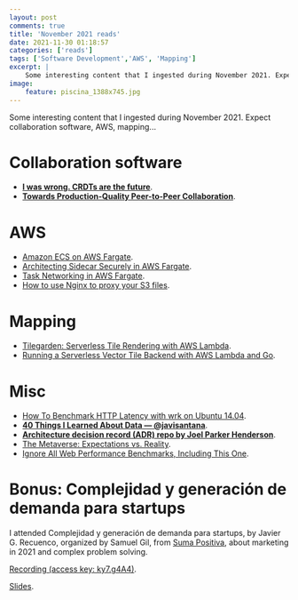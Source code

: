 ```yaml
---
layout: post
comments: true
title: 'November 2021 reads'
date: 2021-11-30 01:18:57
categories: ['reads']
tags: ['Software Development','AWS', 'Mapping']
excerpt: |
    Some interesting content that I ingested during November 2021. Expect collaboration software, AWS, mapping...
image:
    feature: piscina_1388x745.jpg
---
```


Some interesting content that I ingested during November 2021. Expect collaboration software, AWS, mapping...


# Collaboration software

- [**I was wrong. CRDTs are the future**](https://josephg.com/blog/crdts-are-the-future/).
- [**Towards Production-Quality Peer-to-Peer Collaboration**](https://www.inkandswitch.com/pushpin/).

# AWS

- [Amazon ECS on AWS Fargate](https://docs.aws.amazon.com/AmazonECS/latest/developerguide/AWS_Fargate.html).
- [Architecting Sidecar Securely in AWS Fargate](https://www.linkedin.com/pulse/architecting-sidecar-securely-aws-fargate-anuj-gupta?trk=public_profile_article_view).
- [Task Networking in AWS Fargate](https://aws.amazon.com/blogs/compute/task-networking-in-aws-fargate/).
- [How to use Nginx to proxy your S3 files](https://thucnc.medium.com/how-to-use-nginx-to-proxy-your-s3-files-760acc869e8).

# Mapping

- [Tilegarden: Serverless Tile Rendering with AWS Lambda](https://www.azavea.com/blog/2018/09/06/tilegarden-serverless-tile-rendering-with-aws-lambda/).
- [Running a Serverless Vector Tile Backend with AWS Lambda and Go](https://medium.com/@alexrolek/running-a-serverless-vector-tile-backend-with-aws-lambda-and-go-8e6ad46a7c38).

# Misc

- [How To Benchmark HTTP Latency with wrk on Ubuntu 14.04](https://www.digitalocean.com/community/tutorials/how-to-benchmark-http-latency-with-wrk-on-ubuntu-14-04).
- [**40 Things I Learned About Data — @javisantana**](https://javisantana.com/fastdata/40-things-I-learned-about-data.html).
- [**Architecture decision record (ADR) repo by Joel Parker Henderson**](https://github.com/joelparkerhenderson/architecture-decision-record).
- [The Metaverse: Expectations vs. Reality](https://open.spotify.com/episode/0H084eB0BwNjI6OvLqQQ3q?si=RfQEOrhvR-CIjZVWvSG4ow&nd=1).
- [Ignore All Web Performance Benchmarks, Including This One](https://blog.miguelgrinberg.com/post/ignore-all-web-performance-benchmarks-including-this-one).

# Bonus: Complejidad y generación de demanda para startups

I attended Complejidad y generación de demanda para startups, by Javier G. Recuenco, organized by Samuel Gil,
from [Suma Positiva](https://www.sumapositiva.com/), about marketing in 2021 and complex problem solving.

[Recording (access key: ky7.g4A4)](https://clicks.eventbrite.com/f/a/Li5wTd2vbPRwwgBXZgn7_Q~~/AAQxAQA~/RgRjbOt0P0RzaHR0cHM6Ly91czAyd2ViLnpvb20udXMvcmVjL3NoYXJlL3NLX0hicUc4d2l2Q3JUb1RKRWMyXy1UQmNiR2ExYUliRXdjcm83eHhKRmdiN0g3WWwtbFhRRUlqSUd2NDU1NG8uQjdFVGY2R1k0S1JZUHVLd1cDc3BjQgphifS3i2FpVgIwUhdqdWFuaWduYWNpb3NsQGdtYWlsLmNvbVgEAAAAAA~~).

[Slides](https://www.dropbox.com/s/6ucpujez8jsnrgp/Complejidad%20y%20Generacion%20de%20Demanda%20Nov%202021%20v5.pptx?dl=0).
